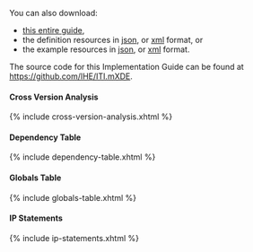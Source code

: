 
You can also download:

* [this entire guide](full-ig.zip),
* the definition resources in [json](definitions.json.zip), or [xml](definitions.xml.zip) format, or
* the example resources in [json](examples.json.zip), or [xml](examples.xml.zip) format.

The source code for this Implementation Guide can be found at https://github.com/IHE/ITI.mXDE.

#### Cross Version Analysis

{% include cross-version-analysis.xhtml %}

#### Dependency Table

{% include dependency-table.xhtml %}

#### Globals Table

{% include globals-table.xhtml %}

#### IP Statements

{% include ip-statements.xhtml %}